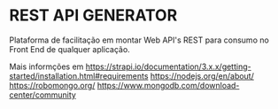 # REST API GENERATOR

Plataforma de facilitação em montar Web API's REST para consumo no Front End de qualquer aplicação.

Mais informções em  https://strapi.io/documentation/3.x.x/getting-started/installation.html#requirements
                    https://nodejs.org/en/about/
	                  https://robomongo.org/
	                  https://www.mongodb.com/download-center/community
